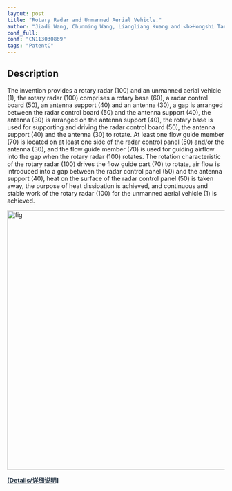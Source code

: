 ```yaml
---
layout: post
title: "Rotary Radar and Unmanned Aerial Vehicle."
author: "Jiadi Wang, Chunming Wang, Liangliang Kuang and <b>Hongshi Tan</b>."
conf_full:
conf: "CN113030869"
tags: "PatentC"
---
```


<h2 class="tags-item-label">Description</h2>

The invention provides a rotary radar (100) and an unmanned aerial vehicle (1), the rotary radar (100) comprises a rotary base (60), a radar control board (50), an antenna support (40) and an antenna (30), a gap is arranged between the radar control board (50) and the antenna support (40), the antenna (30) is arranged on the antenna support (40), the rotary base is used for supporting and driving the radar control board (50), the antenna support (40) and the antenna (30) to rotate. At least one flow guide member (70) is located on at least one side of the radar control panel (50) and/or the antenna (30), and the flow guide member (70) is used for guiding airflow into the gap when the rotary radar (100) rotates. The rotation characteristic of the rotary radar (100) drives the flow guide part (70) to rotate, air flow is introduced into a gap between the radar control panel (50) and the antenna support (40), heat on the surface of the radar control panel (50) is taken away, the purpose of heat dissipation is achieved, and continuous and stable work of the rotary radar (100) for the unmanned aerial vehicle (1) is achieved.

<img src="../imgs/p2.png" alt="fig" width="600"/>




<a href="https://patentscope.wipo.int/search/zh/detail.jsf?docId=CN329994833" style="color:#283747;"><b>[Details/详细说明]</b></a>
